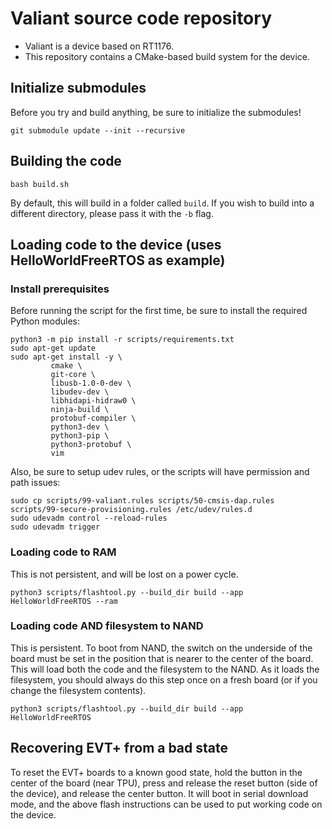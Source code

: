 # Valiant source code repository

- Valiant is a device based on RT1176.
- This repository contains a CMake-based build system for the device.

## Initialize submodules
Before you try and build anything, be sure to initialize the submodules!

```
git submodule update --init --recursive
```

## Building the code
```
bash build.sh
```

By default, this will build in a folder called `build`. If you wish to build into a different directory, please pass it with the `-b` flag.

## Loading code to the device (uses HelloWorldFreeRTOS as example)
### Install prerequisites
Before running the script for the first time, be sure to install the required Python modules:
```
python3 -m pip install -r scripts/requirements.txt
sudo apt-get update
sudo apt-get install -y \
         cmake \
         git-core \
         libusb-1.0-0-dev \
         libudev-dev \
         libhidapi-hidraw0 \
         ninja-build \
         protobuf-compiler \
         python3-dev \
         python3-pip \
         python3-protobuf \
         vim
```

Also, be sure to setup udev rules, or the scripts will have permission and path issues:
```
sudo cp scripts/99-valiant.rules scripts/50-cmsis-dap.rules scripts/99-secure-provisioning.rules /etc/udev/rules.d
sudo udevadm control --reload-rules
sudo udevadm trigger
```

### Loading code to RAM
This is not persistent, and will be lost on a power cycle.
```
python3 scripts/flashtool.py --build_dir build --app HelloWorldFreeRTOS --ram
```

### Loading code AND filesystem to NAND
This is persistent. To boot from NAND, the switch on the underside of the board must be set in the position that is nearer to the center of the board.
This will load both the code and the filesystem to the NAND. As it loads the filesystem, you should always do this step once on a fresh board (or if you change the filesystem contents).
```
python3 scripts/flashtool.py --build_dir build --app HelloWorldFreeRTOS
```

## Recovering EVT+ from a bad state
To reset the EVT+ boards to a known good state, hold the button in the center of the board (near TPU), press and release the reset button (side of the device), and release the center button. It will boot in serial download mode, and the above flash instructions can be used to put working code on the device.
